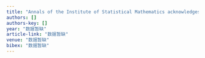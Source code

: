 ```yaml
---
title: "Annals of the Institute of Statistical Mathematics acknowledges the following in-dividuals who served as referees from October 2002 to September 2003."
authors: []
authors-key: []
year: "数据暂缺"
article-link: "数据暂缺"
venue: "数据暂缺"
bibex: "数据暂缺"
---
```

